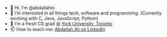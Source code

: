 - 👋 Hi, I’m @abdallahio
- 👀 I’m interested in all things tech, software and programming. (Currently working with C, Java, JavaScript, Python)
- 🌱 I’m a fresh CS grad @ [York University, Toronto](https://i.imgur.com/UmkwmuP.jpeg)
- 📫 How to reach me: [Abdallah Ali on LinkedIn](https://www.linkedin.com/in/abdallahali1/)

<!---
abdallahio/abdallahio is a ✨ special ✨ repository because its `README.md` (this file) appears on your GitHub profile.
You can click the Preview link to take a look at your changes.
--->
